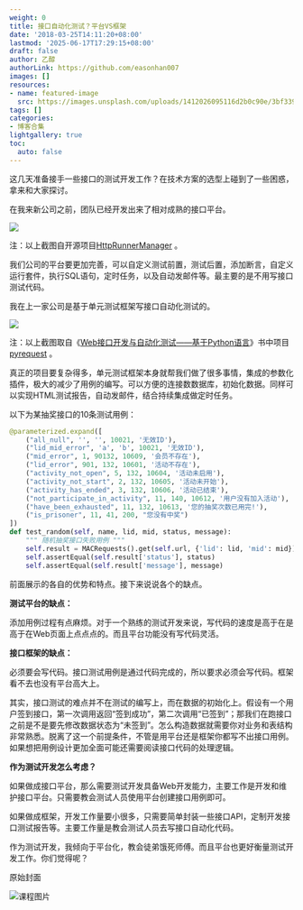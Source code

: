 ```yaml
---
weight: 0
title: 接口自动化测试？平台VS框架
date: '2018-03-25T14:11:20+08:00'
lastmod: '2025-06-17T17:29:15+08:00'
draft: false
author: 乙醇
authorLink: https://github.com/easonhan007
images: []
resources:
- name: featured-image
  src: https://images.unsplash.com/uploads/1412026095116d2b0c90e/3bf33993?w=300
tags: []
categories:
- 博客合集
lightgallery: true
toc:
  auto: false
---
```




这几天准备接手一些接口的测试开发工作？在技术方案的选型上碰到了一些困惑，拿来和大家探讨。

在我来新公司之前，团队已经开发出来了相对成熟的接口平台。

![](http://img.testclass.net/tc_if_platform.png)

注：以上截图自开源项目[HttpRunnerManager](https://github.com/HttpRunner/HttpRunnerManager) 。

我们公司的平台要更加完善，可以自定义测试前置，测试后置，添加断言，自定义运行套件，执行SQL语句，定时任务，以及自动发邮件等。最主要的是不用写接口测试代码。

我在上一家公司是基于单元测试框架写接口自动化测试的。

![](http://img.testclass.net/tc_if_framework.png)

注：以上截图取自《[Web接口开发与自动化测试――基于Python语言](https://item.jd.com/12164814.html)》书中项目[pyrequest](https://github.com/defnngj/pyrequest/) 。

真正的项目要复杂得多，单元测试框架本身就帮我们做了很多事情，集成的参数化插件，极大的减少了用例的编写。可以方便的连接数数据库，初始化数据。同样可以实现HTML测试报告，自动发邮件，结合持续集成做定时任务。

以下为某抽奖接口的10条测试用例：

```Python
@parameterized.expand([
    ("all_null", '', '', 10021, '无效ID'),
    ("lid_mid_error", 'a', 'b', 10021, '无效ID'),
    ("mid_error", 1, 90132, 10609, '会员不存在'),
    ("lid_error", 901, 132, 10601, '活动不存在'),
    ("activity_not_open", 5, 132, 10604, '活动未启用'),
    ("activity_not_start", 2, 132, 10605, '活动未开始'),
    ("activity_has_ended", 3, 132, 10606, '活动已结束'),
    ("not_participate_in_activity", 11, 140, 10612, '用户没有加入活动'),
    ("have_been_exhausted", 11, 132, 10613, '您的抽奖次数已用完!'),
    ("is_prisoner", 11, 41, 200, "您没有中奖")
])
def test_random(self, name, lid, mid, status, message):
    """ 随机抽奖接口失败用例 """
    self.result = MACRequests().get(self.url, {'lid': lid, 'mid': mid})
    self.assertEqual(self.result['status'], status)
    self.assertEqual(self.result['message'], message)

```
前面展示的各自的优势和特点。接下来说说各个的缺点。

__测试平台的缺点：__

添加用例过程有点麻烦。对于一个熟练的测试开发来说，写代码的速度是高于在是高于在Web页面上点点点的。而且平台功能没有写代码灵活。

__接口框架的缺点：__

必须要会写代码。接口测试用例是通过代码完成的，所以要求必须会写代码。框架看不去也没有平台高大上。



其实，接口测试的难点并不在测试的编写上，而在数据的初始化上。假设有一个用户签到接口，第一次调用返回“签到成功”，第二次调用“已签到”；那我们在跑接口之前是不是要先修改数据状态为“未签到”。怎么构造数据就需要你对业务和表结构非常熟悉。脱离了这一个前提条件，不管是用平台还是框架你都写不出接口用例。如果想把用例设计更加全面可能还需要阅读接口代码的处理逻辑。



__作为测试开发怎么考虑？__

如果做成接口平台，那么需要测试开发具备Web开发能力，主要工作是开发和维护接口平台。只需要教会测试人员使用平台创建接口用例即可。

如果做成框架，开发工作量要小很多，只需要简单封装一些接口API，定制开发接口测试报告等。主要工作量是教会测试人员去写接口自动化代码。

作为测试开发，我倾向于平台化，教会徒弟饿死师傅。而且平台也更好衡量测试开发工作。你们觉得呢？




原始封面

![课程图片](https://images.unsplash.com/uploads/1412026095116d2b0c90e/3bf33993?w=300)

